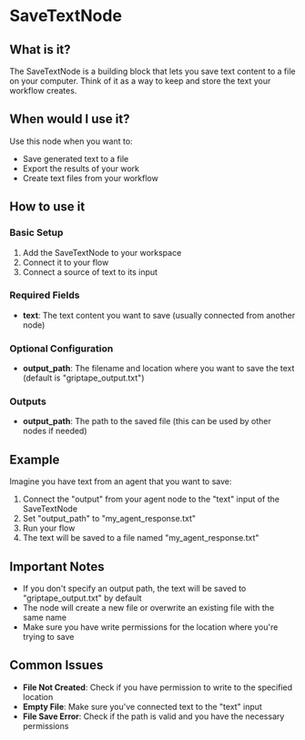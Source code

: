 # SaveTextNode

## What is it?

The SaveTextNode is a building block that lets you save text content to a file on your computer. Think of it as a way to keep and store the text your workflow creates.

## When would I use it?

Use this node when you want to:

- Save generated text to a file
- Export the results of your work
- Create text files from your workflow

## How to use it

### Basic Setup

1. Add the SaveTextNode to your workspace
1. Connect it to your flow
1. Connect a source of text to its input

### Required Fields

- **text**: The text content you want to save (usually connected from another node)

### Optional Configuration

- **output_path**: The filename and location where you want to save the text (default is "griptape_output.txt")

### Outputs

- **output_path**: The path to the saved file (this can be used by other nodes if needed)

## Example

Imagine you have text from an agent that you want to save:

1. Connect the "output" from your agent node to the "text" input of the SaveTextNode
1. Set "output_path" to "my_agent_response.txt"
1. Run your flow
1. The text will be saved to a file named "my_agent_response.txt"

## Important Notes

- If you don't specify an output path, the text will be saved to "griptape_output.txt" by default
- The node will create a new file or overwrite an existing file with the same name
- Make sure you have write permissions for the location where you're trying to save

## Common Issues

- **File Not Created**: Check if you have permission to write to the specified location
- **Empty File**: Make sure you've connected text to the "text" input
- **File Save Error**: Check if the path is valid and you have the necessary permissions
